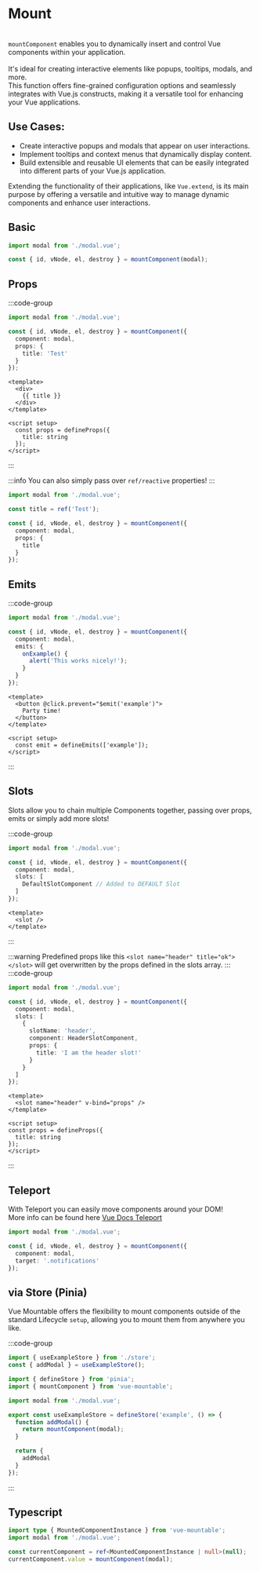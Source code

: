 # Mount
<br />
<div class="cleaner-text">
<code class="highlight">mountComponent</code> enables you to dynamically insert and control Vue components within your application.
<br />
<br />
It's ideal for creating interactive elements like popups, tooltips, modals, and more.
<br />
This function offers fine-grained configuration options and seamlessly integrates with Vue.js constructs, making it a versatile tool for enhancing your Vue applications.
</div>

## Use Cases:
- Create interactive popups and modals that appear on user interactions.
- Implement tooltips and context menus that dynamically display content.
- Build extensible and reusable UI elements that can be easily integrated into different parts of your Vue.js application.

Extending the functionality of their applications, like `Vue.extend`, is its main purpose by offering a versatile and intuitive way to manage dynamic components and enhance user interactions.

## Basic

```ts
import modal from './modal.vue';

const { id, vNode, el, destroy } = mountComponent(modal);
```

## Props

:::code-group
```ts [setup]
import modal from './modal.vue';

const { id, vNode, el, destroy } = mountComponent({
  component: modal,
  props: {
    title: 'Test'
  }
});
```
```vue [modal.vue]
<template>
  <div>
    {{ title }}
  </div>
</template>

<script setup>
  const props = defineProps({
    title: string
  });
</script>
```
:::

:::info
You can also simply pass over `ref/reactive` properties!
:::
```ts
import modal from './modal.vue';

const title = ref('Test');

const { id, vNode, el, destroy } = mountComponent({
  component: modal,
  props: {
    title
  }
});
```

## Emits
:::code-group
```ts [setup]
import modal from './modal.vue';

const { id, vNode, el, destroy } = mountComponent({
  component: modal,
  emits: {
    onExample() {
      alert('This works nicely!');
    }
  }
});
```
```vue [modal.vue]
<template>
  <button @click.prevent="$emit('example')">
    Party time!
  </button>
</template>

<script setup>
  const emit = defineEmits(['example']);
</script>
```
:::

## Slots
<div class="cleaner-text">Slots allow you to chain multiple Components together, passing over props, emits or simply add more slots!</div>

:::code-group
```ts [setup]
import modal from './modal.vue';

const { id, vNode, el, destroy } = mountComponent({
  component: modal,
  slots: [
    DefaultSlotComponent // Added to DEFAULT Slot
  ]
});
```
```vue [modal.vue]
<template>
  <slot />
</template>
```
:::

:::warning
Predefined props like this `<slot name="header" title="ok"></slot>`
will get overwritten by the props defined in the slots array.
:::
:::code-group
```ts [setup]
import modal from './modal.vue';

const { id, vNode, el, destroy } = mountComponent({
  component: modal,
  slots: [
    {
      slotName: 'header',
      component: HeaderSlotComponent,
      props: {
        title: 'I am the header slot!'
      }
    }
  ]
});
```
```vue [modal.vue]
<template>
  <slot name="header" v-bind="props" />
</template>

<script setup>
const props = defineProps({
  title: string
});
</script>
```
:::

## Teleport
With Teleport you can easily move components around your DOM!
<br />
More info can be found here [Vue Docs Teleport](https://vuejs.org/guide/built-ins/teleport.html)

```ts
import modal from './modal.vue';

const { id, vNode, el, destroy } = mountComponent({
  component: modal,
  target: '.notifications'
});
```

## via Store (Pinia)
<div class="cleaner-text">
Vue Mountable offers the flexibility to mount components outside of the standard Lifecycle <code class="highlight">setup</code>, allowing you to mount them from anywhere you like.
</div>

:::code-group
```ts [setup]
import { useExampleStore } from './store';
const { addModal } = useExampleStore();
```
```ts [store.ts]
import { defineStore } from 'pinia';
import { mountComponent } from 'vue-mountable';

import modal from './modal.vue';

export const useExampleStore = defineStore('example', () => {
  function addModal() {
    return mountComponent(modal);
  }

  return {
    addModal
  }
});

```
:::

## Typescript
```ts
import type { MountedComponentInstance } from 'vue-mountable';
import modal from './modal.vue';

const currentComponent = ref<MountedComponentInstance | null>(null);
currentComponent.value = mountComponent(modal);
```
